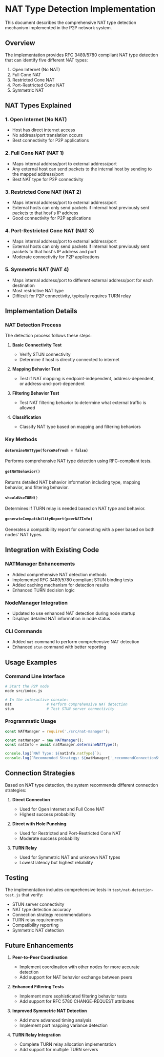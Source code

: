 # NAT Type Detection Implementation

This document describes the comprehensive NAT type detection mechanism implemented in the P2P network system.

## Overview

The implementation provides RFC 3489/5780 compliant NAT type detection that can identify five different NAT types:
1. Open Internet (No NAT)
2. Full Cone NAT
3. Restricted Cone NAT
4. Port-Restricted Cone NAT
5. Symmetric NAT

## NAT Types Explained

### 1. Open Internet (No NAT)
- Host has direct internet access
- No address/port translation occurs
- Best connectivity for P2P applications

### 2. Full Cone NAT (NAT 1)
- Maps internal address/port to external address/port
- Any external host can send packets to the internal host by sending to the mapped address/port
- Best NAT type for P2P connectivity

### 3. Restricted Cone NAT (NAT 2)
- Maps internal address/port to external address/port
- External hosts can only send packets if internal host previously sent packets to that host's IP address
- Good connectivity for P2P applications

### 4. Port-Restricted Cone NAT (NAT 3)
- Maps internal address/port to external address/port
- External hosts can only send packets if internal host previously sent packets to that host's IP address and port
- Moderate connectivity for P2P applications

### 5. Symmetric NAT (NAT 4)
- Maps internal address/port to different external address/port for each destination
- Most restrictive NAT type
- Difficult for P2P connectivity, typically requires TURN relay

## Implementation Details

### NAT Detection Process

The detection process follows these steps:

1. **Basic Connectivity Test**
   - Verify STUN connectivity
   - Determine if host is directly connected to internet

2. **Mapping Behavior Test**
   - Test if NAT mapping is endpoint-independent, address-dependent, or address-and-port-dependent

3. **Filtering Behavior Test**
   - Test NAT filtering behavior to determine what external traffic is allowed

4. **Classification**
   - Classify NAT type based on mapping and filtering behaviors

### Key Methods

#### `determineNATType(forceRefresh = false)`
Performs comprehensive NAT type detection using RFC-compliant tests.

#### `getNATBehavior()`
Returns detailed NAT behavior information including type, mapping behavior, and filtering behavior.

#### `shouldUseTURN()`
Determines if TURN relay is needed based on NAT type and behavior.

#### `generateCompatibilityReport(peerNATInfo)`
Generates a compatibility report for connecting with a peer based on both nodes' NAT types.

## Integration with Existing Code

### NATManager Enhancements
- Added comprehensive NAT detection methods
- Implemented RFC 3489/5780 compliant STUN binding tests
- Added caching mechanism for detection results
- Enhanced TURN decision logic

### NodeManager Integration
- Updated to use enhanced NAT detection during node startup
- Displays detailed NAT information in node status

### CLI Commands
- Added `nat` command to perform comprehensive NAT detection
- Enhanced `stun` command with better reporting

## Usage Examples

### Command Line Interface
```bash
# Start the P2P node
node src/index.js

# In the interactive console:
nat                # Perform comprehensive NAT detection
stun               # Test STUN server connectivity
```

### Programmatic Usage
```javascript
const NATManager = require('./src/nat-manager');

const natManager = new NATManager();
const natInfo = await natManager.determineNATType();

console.log(`NAT Type: ${natInfo.natType}`);
console.log(`Recommended Strategy: ${natManager['_recommendConnectionStrategy'](natInfo)}`);
```

## Connection Strategies

Based on NAT type detection, the system recommends different connection strategies:

1. **Direct Connection**
   - Used for Open Internet and Full Cone NAT
   - Highest success probability

2. **Direct with Hole Punching**
   - Used for Restricted and Port-Restricted Cone NAT
   - Moderate success probability

3. **TURN Relay**
   - Used for Symmetric NAT and unknown NAT types
   - Lowest latency but highest reliability

## Testing

The implementation includes comprehensive tests in `test/nat-detection-test.js` that verify:
- STUN server connectivity
- NAT type detection accuracy
- Connection strategy recommendations
- TURN relay requirements
- Compatibility reporting
- Symmetric NAT detection

## Future Enhancements

1. **Peer-to-Peer Coordination**
   - Implement coordination with other nodes for more accurate detection
   - Add support for NAT behavior exchange between peers

2. **Enhanced Filtering Tests**
   - Implement more sophisticated filtering behavior tests
   - Add support for RFC 5780 CHANGE-REQUEST attributes

3. **Improved Symmetric NAT Detection**
   - Add more advanced timing analysis
   - Implement port mapping variance detection

4. **TURN Relay Integration**
   - Complete TURN relay allocation implementation
   - Add support for multiple TURN servers